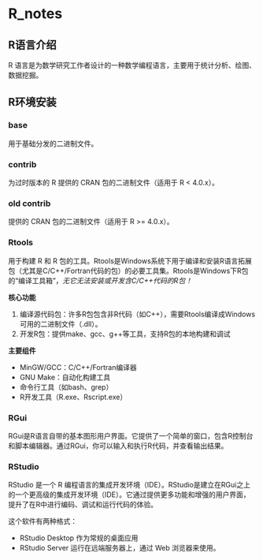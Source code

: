 # R_notes

## R语言介绍
R 语言是为数学研究工作者设计的一种数学编程语言，主要用于统计分析、绘图、数据挖掘。

## R环境安装
### base

用于基础分发的二进制文件。

### contrib

为过时版本的 R 提供的 CRAN 包的二进制文件（适用于 R < 4.0.x）。

### old contrib

提供的 CRAN 包的二进制文件（适用于 R >= 4.0.x）。

### Rtools

用于构建 R 和 R 包的工具。Rtools是Windows系统下用于编译和安装R语言拓展包（尤其是C/C++/Fortran代码的包）的必要工具集。Rtools是Windows下R包的“编译工具箱”，*无它无法安装或开发含C/C++代码的R包！*

**核心功能**

1. 编译源代码包：许多R包包含非R代码（如C++），需要Rtools编译成Windows可用的二进制文件（.dll）。
2. 开发R包：提供make、gcc、g++等工具，支持R包的本地构建和调试

**主要组件**

- MinGW/GCC：C/C++/Fortran编译器
- GNU Make：自动化构建工具
- 命令行工具（如bash、grep）
- R开发工具（R.exe、Rscript.exe）

### RGui

RGui是R语言自带的基本图形用户界面。它提供了一个简单的窗口，包含R控制台和脚本编辑器。通过RGui，你可以输入和执行R代码，并查看输出结果。

### RStudio

RStudio 是一个 R 编程语言的集成开发环境（IDE）。RStudio是建立在RGui之上的一个更高级的集成开发环境（IDE）。它通过提供更多功能和增强的用户界面，提升了在R中进行编码、调试和运行代码的体验。

这个软件有两种格式：

- RStudio Desktop 作为常规的桌面应用
- RStudio Server 运行在远端服务器上，通过 Web 浏览器来使用。
